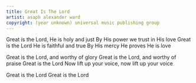 ```yaml
---
title: Great Is The Lord
artist: asaph alexander ward
copyright: (year unknown) universal music publishing group
---
```


Great is the Lord, He is holy and just
By His power we trust in His love
Great is the Lord He is faithful and true
By His mercy He proves He is love

Great is the Lord, and worthy of glory
Great is the Lord, and worthy of praise
Great is the Lord
Now lift up your voice, now lift up your voice

Great is the Lord
Great is the Lord

